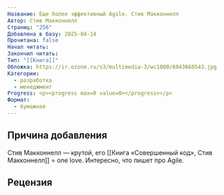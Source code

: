 ```yaml
---
Название: Еще более эффективный Agile. Стив Макконнелл
Автор: Стив Макконнелл
Страниц: "256"
Добавлена в базу: 2025-04-14
Прочитана: false
Начал читать: 
Закончил читать: 
Тип: "[[Книга]]"
Обложка: https://ir.ozone.ru/s3/multimedia-3/wc1000/6043668543.jpg
Категории:
  - разработка
  - менеджмент
Progress: <p><progress max=0 value=0></progress></p>
Формат:
  - бумажная
---
```

## Причина добавления

Стив Макконнелл — крутой, его [[Книга «Совершенный код», Стив Макконнелл]] = one love. Интересно, что пишет про Agile.
## Рецензия
